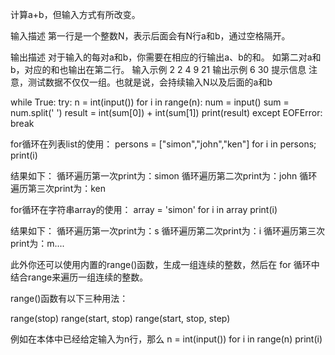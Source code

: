 计算a+b，但输入方式有所改变。

输入描述
第一行是一个整数N，表示后面会有N行a和b，通过空格隔开。

输出描述
对于输入的每对a和b，你需要在相应的行输出a、b的和。
如第二对a和b，对应的和也输出在第二行。
输入示例
2
2 4
9 21
输出示例
6
30
提示信息
注意，测试数据不仅仅一组。也就是说，会持续输入N以及后面的a和b


while True:
    try:
        n = int(input())
        for i in range(n):
            num = input()
            sum = num.split(' ')
            result = int(sum[0]) + int(sum[1])
            print(result)
    except EOFError:
        break
        
for循环在列表list的使用：
persons = ["simon","john","ken"]
for i in persons;
    print(i)

结果如下：
循环遍历第一次print为：simon
循环遍历第二次print为：john
循环遍历第三次print为：ken

for循环在字符串array的使用：
array = 'simon'
for i in array
    print(i)

结果如下：
循环遍历第一次print为：s
循环遍历第二次print为：i
循环遍历第三次print为：m....


此外你还可以使用内置的range()函数，生成一组连续的整数，然后在 for 循环中结合range来遍历一组连续的整数。

range()函数有以下三种用法：

range(stop)
range(start, stop)
range(start, stop, step)

例如在本体中已经给定输入为n行，那么
n = int(input())
for i in range(n)
    print(i)
